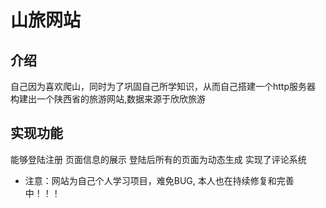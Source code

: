 # 山旅网站
## 介绍
自己因为喜欢爬山，同时为了巩固自己所学知识，从而自己搭建一个http服务器
构建出一个陕西省的旅游网站,数据来源于欣欣旅游

## 实现功能
能够登陆注册
页面信息的展示
登陆后所有的页面为动态生成
实现了评论系统

- 注意：网站为自己个人学习项目，难免BUG, 本人也在持续修复和完善中！！！


